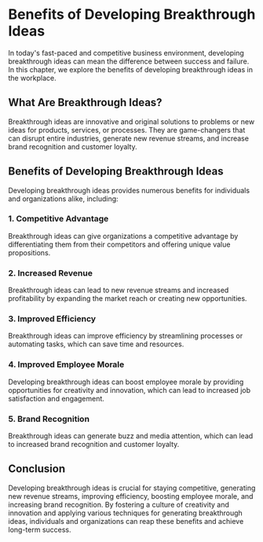 Benefits of Developing Breakthrough Ideas
==================================================================

In today's fast-paced and competitive business environment, developing breakthrough ideas can mean the difference between success and failure. In this chapter, we explore the benefits of developing breakthrough ideas in the workplace.

What Are Breakthrough Ideas?
----------------------------

Breakthrough ideas are innovative and original solutions to problems or new ideas for products, services, or processes. They are game-changers that can disrupt entire industries, generate new revenue streams, and increase brand recognition and customer loyalty.

Benefits of Developing Breakthrough Ideas
-----------------------------------------

Developing breakthrough ideas provides numerous benefits for individuals and organizations alike, including:

### 1. Competitive Advantage

Breakthrough ideas can give organizations a competitive advantage by differentiating them from their competitors and offering unique value propositions.

### 2. Increased Revenue

Breakthrough ideas can lead to new revenue streams and increased profitability by expanding the market reach or creating new opportunities.

### 3. Improved Efficiency

Breakthrough ideas can improve efficiency by streamlining processes or automating tasks, which can save time and resources.

### 4. Improved Employee Morale

Developing breakthrough ideas can boost employee morale by providing opportunities for creativity and innovation, which can lead to increased job satisfaction and engagement.

### 5. Brand Recognition

Breakthrough ideas can generate buzz and media attention, which can lead to increased brand recognition and customer loyalty.

Conclusion
----------

Developing breakthrough ideas is crucial for staying competitive, generating new revenue streams, improving efficiency, boosting employee morale, and increasing brand recognition. By fostering a culture of creativity and innovation and applying various techniques for generating breakthrough ideas, individuals and organizations can reap these benefits and achieve long-term success.
